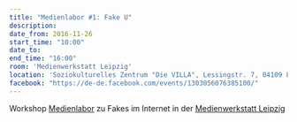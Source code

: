 ```yaml
---
title: "Medienlabor #1: Fake U"
description: 
date_from: 2016-11-26
start_time: "10:00"
date_to:
end_time: "16:00"
room: 'Medienwerkstatt Leipzig'
location: 'Soziokulturelles Zentrum "Die VILLA", Lessingstr. 7, 04109 Leipzig'
facebook: "https://de-de.facebook.com/events/1303056076385100/"
---
```


Workshop [Medienlabor][1] zu Fakes im Internet in der [Medienwerkstatt Leipzig][2]

 [1]: https://medienlaborleipzig1.wordpress.com/
 [2]: http://www.medienwerkstatt-leipzig.de